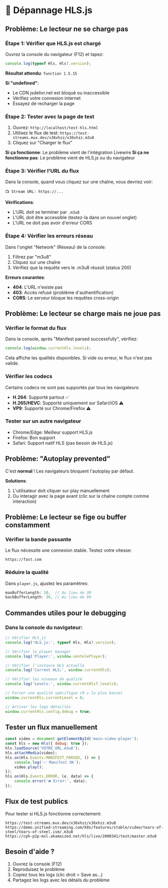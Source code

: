 # 🔧 Dépannage HLS.js

## Problème: Le lecteur ne se charge pas

### Étape 1: Vérifier que HLS.js est chargé

Ouvrez la console du navigateur (F12) et tapez:
```javascript
console.log(typeof Hls, Hls?.version);
```

**Résultat attendu**: `function 1.5.15`

**Si "undefined"**:
- Le CDN jsdelivr.net est bloqué ou inaccessible
- Vérifiez votre connexion internet
- Essayez de recharger la page

### Étape 2: Tester avec la page de test

1. Ouvrez: `http://localhost/test-hls.html`
2. Utilisez le flux de test: `https://test-streams.mux.dev/x36xhzz/x36xhzz.m3u8`
3. Cliquez sur "Charger le flux"

**Si ça fonctionne**: Le problème vient de l'intégration Livewire
**Si ça ne fonctionne pas**: Le problème vient de HLS.js ou du navigateur

### Étape 3: Vérifier l'URL du flux

Dans la console, quand vous cliquez sur une chaîne, vous devriez voir:
```
📺 Stream URL: https://...
```

**Vérifications**:
- L'URL doit se terminer par `.m3u8`
- L'URL doit être accessible (testez-la dans un nouvel onglet)
- L'URL ne doit pas avoir d'erreur CORS

### Étape 4: Vérifier les erreurs réseau

Dans l'onglet "Network" (Réseau) de la console:
1. Filtrez par "m3u8"
2. Cliquez sur une chaîne
3. Vérifiez que la requête vers le .m3u8 réussit (status 200)

**Erreurs courantes**:
- **404**: L'URL n'existe pas
- **403**: Accès refusé (problème d'authentification)
- **CORS**: Le serveur bloque les requêtes cross-origin

## Problème: Le lecteur se charge mais ne joue pas

### Vérifier le format du flux

Dans la console, après "Manifest parsed successfully", vérifiez:
```javascript
console.log(window.currentHls.levels);
```

Cela affiche les qualités disponibles. Si vide ou erreur, le flux n'est pas valide.

### Vérifier les codecs

Certains codecs ne sont pas supportés par tous les navigateurs:
- **H.264**: Supporté partout ✅
- **H.265/HEVC**: Supporté uniquement sur Safari/iOS ⚠️
- **VP9**: Supporté sur Chrome/Firefox ⚠️

### Tester sur un autre navigateur

- Chrome/Edge: Meilleur support HLS.js
- Firefox: Bon support
- Safari: Support natif HLS (pas besoin de HLS.js)

## Problème: "Autoplay prevented"

C'est **normal** ! Les navigateurs bloquent l'autoplay par défaut.

**Solutions**:
1. L'utilisateur doit cliquer sur play manuellement
2. Ou interagir avec la page avant (clic sur la chaîne compte comme interaction)

## Problème: Le lecteur se fige ou buffer constamment

### Vérifier la bande passante

Le flux nécessite une connexion stable. Testez votre vitesse:
```
https://fast.com
```

### Réduire la qualité

Dans `player.js`, ajustez les paramètres:
```javascript
maxBufferLength: 10,  // Au lieu de 30
backBufferLength: 30, // Au lieu de 90
```

## Commandes utiles pour le debugging

### Dans la console du navigateur:

```javascript
// Vérifier HLS.js
console.log('HLS.js:', typeof Hls, Hls?.version);

// Vérifier le player manager
console.log('Player:', window.sentelePlayer);

// Vérifier l'instance HLS actuelle
console.log('Current HLS:', window.currentHls);

// Vérifier les niveaux de qualité
console.log('Levels:', window.currentHls?.levels);

// Forcer une qualité spécifique (0 = la plus basse)
window.currentHls.currentLevel = 0;

// Activer les logs détaillés
window.currentHls.config.debug = true;
```

## Tester un flux manuellement

```javascript
const video = document.getElementById('main-video-player');
const hls = new Hls({ debug: true });
hls.loadSource('VOTRE_URL.m3u8');
hls.attachMedia(video);
hls.on(Hls.Events.MANIFEST_PARSED, () => {
    console.log('✅ Manifest OK');
    video.play();
});
hls.on(Hls.Events.ERROR, (e, data) => {
    console.error('❌ Error:', data);
});
```

## Flux de test publics

Pour tester si HLS.js fonctionne correctement:

```
https://test-streams.mux.dev/x36xhzz/x36xhzz.m3u8
https://demo.unified-streaming.com/k8s/features/stable/video/tears-of-steel/tears-of-steel.ism/.m3u8
https://cph-p2p-msl.akamaized.net/hls/live/2000341/test/master.m3u8
```

## Besoin d'aide ?

1. Ouvrez la console (F12)
2. Reproduisez le problème
3. Copiez tous les logs (clic droit > Save as...)
4. Partagez les logs avec les détails du problème
